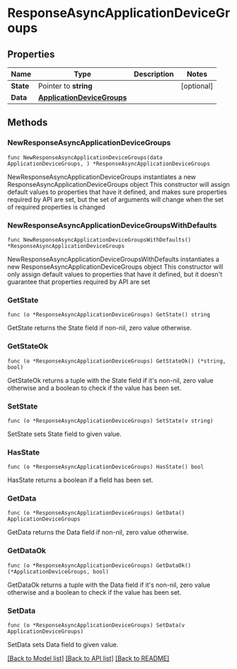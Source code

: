 # ResponseAsyncApplicationDeviceGroups

## Properties

Name | Type | Description | Notes
------------ | ------------- | ------------- | -------------
**State** | Pointer to **string** |  | [optional] 
**Data** | [**ApplicationDeviceGroups**](ApplicationDeviceGroups.md) |  | 

## Methods

### NewResponseAsyncApplicationDeviceGroups

`func NewResponseAsyncApplicationDeviceGroups(data ApplicationDeviceGroups, ) *ResponseAsyncApplicationDeviceGroups`

NewResponseAsyncApplicationDeviceGroups instantiates a new ResponseAsyncApplicationDeviceGroups object
This constructor will assign default values to properties that have it defined,
and makes sure properties required by API are set, but the set of arguments
will change when the set of required properties is changed

### NewResponseAsyncApplicationDeviceGroupsWithDefaults

`func NewResponseAsyncApplicationDeviceGroupsWithDefaults() *ResponseAsyncApplicationDeviceGroups`

NewResponseAsyncApplicationDeviceGroupsWithDefaults instantiates a new ResponseAsyncApplicationDeviceGroups object
This constructor will only assign default values to properties that have it defined,
but it doesn't guarantee that properties required by API are set

### GetState

`func (o *ResponseAsyncApplicationDeviceGroups) GetState() string`

GetState returns the State field if non-nil, zero value otherwise.

### GetStateOk

`func (o *ResponseAsyncApplicationDeviceGroups) GetStateOk() (*string, bool)`

GetStateOk returns a tuple with the State field if it's non-nil, zero value otherwise
and a boolean to check if the value has been set.

### SetState

`func (o *ResponseAsyncApplicationDeviceGroups) SetState(v string)`

SetState sets State field to given value.

### HasState

`func (o *ResponseAsyncApplicationDeviceGroups) HasState() bool`

HasState returns a boolean if a field has been set.

### GetData

`func (o *ResponseAsyncApplicationDeviceGroups) GetData() ApplicationDeviceGroups`

GetData returns the Data field if non-nil, zero value otherwise.

### GetDataOk

`func (o *ResponseAsyncApplicationDeviceGroups) GetDataOk() (*ApplicationDeviceGroups, bool)`

GetDataOk returns a tuple with the Data field if it's non-nil, zero value otherwise
and a boolean to check if the value has been set.

### SetData

`func (o *ResponseAsyncApplicationDeviceGroups) SetData(v ApplicationDeviceGroups)`

SetData sets Data field to given value.



[[Back to Model list]](../README.md#documentation-for-models) [[Back to API list]](../README.md#documentation-for-api-endpoints) [[Back to README]](../README.md)


